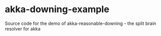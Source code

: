 # akka-downing-example

Source code for the demo of akka-reasonable-downing - the split brain resolver for akka
